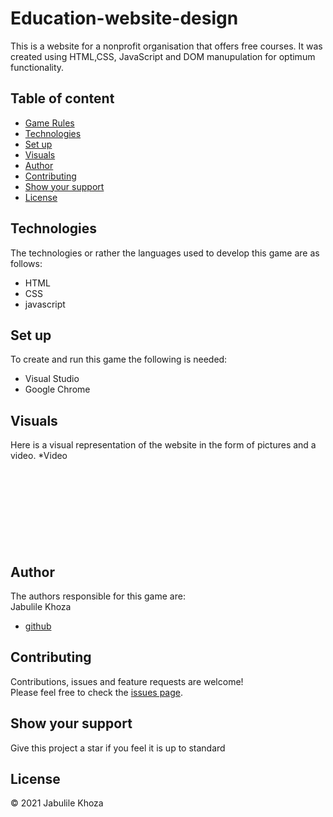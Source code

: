 # Education-website-design
This is a website for a nonprofit organisation that offers free courses. It was created using HTML,CSS, JavaScript and DOM manupulation for optimum functionality.
 ## Table of content
 * [Game Rules](#game-rules)
 * [Technologies](#technologies)
 * [Set up](#set-up)
 * [Visuals](#visuals)
 * [Author](#author)
 * [Contributing](#contributing)
 * [Show your support](#show-your-support)
 * [License](#license)
 
 ## Technologies
 The technologies or rather the languages used to develop this game are as follows:
 * HTML
 * CSS
 * javascript

 
 ## Set up
 To create and run this game the following is needed:
 * Visual Studio
 * Google Chrome
 
 ## Visuals
 Here is a visual representation of the website in the form of pictures and a video.
 *Video ![]()<br/>
  ![]()<br/><br/>
  ![]()<br/><br/>
  ![]()<br/><br/>
  ![]()<br/><br/>
  ![]()<br/><br/>
  ![]()<br/><br/>
  ![]()<br/><br/>
  ![]()<br/><br/>
  ![]()
 
 ## Author
 The authors responsible for this game are:<br/>
 Jabulile Khoza
 * [github](https://github.com/Jabulile96)
 
 ## Contributing
 Contributions, issues and feature requests are welcome!<br/>
 Please feel free to check the [issues page]().
 
 ## Show your support
 Give this project a star if you feel it is up to standard
 
 ## License
 &copy; 2021 Jabulile Khoza<br/>
 

